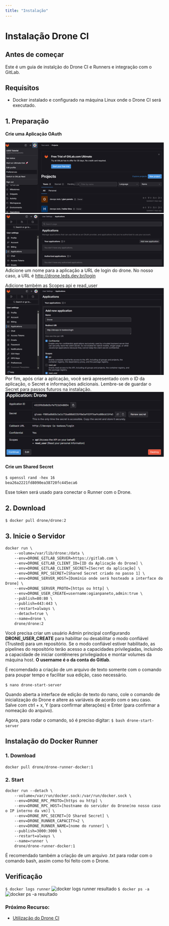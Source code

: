 ```yaml
---
title: "Instalação"
---
```


# Instalação Drone CI

## Antes de começar
Este é um guia de instalção do Drone CI e Runners e integração com o GitLab.

## Requisitos
- Docker instalado e configurado na máquina Linux onde o Drone CI será executado.

## 1. Preparação
#### Crie uma Aplicação OAuth
![Preferências](./media/img1.png)
![Adicionar nova aplicação](./media/img2.png)  
Adicione um nome para a aplicação a URL de login do drone. No nosso caso, a URL é http://drone.leds.dev.br/login

Adicione também as Scopes api e read_user
![Configurações](./media/img3.png)
Por fim, após criar a aplicação, você será apresentado com o ID da aplicação, o Secret e informações adicionais. Lembre-se de guardar o Secret para passos futuros na instalação.
![Resultado](./media/img4.png)

#### Crie um Shared Secret
```
$ openssl rand -hex 16
bea26a2221fd8090ea38720fc445eca6
```
Esse token será usado para conectar o Runner com o Drone.

## 2. Download
```$ docker pull drone/drone:2```

## 3. Inicie o Servidor
```
docker run \
    --volume=/var/lib/drone:/data \
    --env=DRONE_GITLAB_SERVER=https://gitlab.com \
    --env=DRONE_GITLAB_CLIENT_ID=[ID da Aplicação do Drone] \
    --env=DRONE_GITLAB_CLIENT_SECRET=[Secret da aplicação] \
    --env=DRONE_RPC_SECRET=[Shared Secret criado no passo 1] \
    --env=DRONE_SERVER_HOST=[Domínio onde será hosteado a interface do Drone] \
    --env=DRONE_SERVER_PROTO=[https ou http] \
    --env=DRONE_USER_CREATE=username:ogianpaneto,admin:true \
    --publish=80:80 \
    --publish=443:443 \
    --restart=always \
    --detach=true \
    --name=drone \
    drone/drone:2
```

Você precisa criar um usuário Admin principal configurando <b>DRONE_USER_CREATE</b> para habilitar ou desabilitar o modo confiável (Trusted) para um repositório. Se o modo confiável estiver habilitado, as pipelines do repositório terão acesso a capacidades privilegiadas, incluindo a capacidade de iniciar contêineres privilegiados e montar volumes da máquina host. <b>O username é o da conta do Gitlab</b>.

É recomendado a criação de um arquivo de texto somente com o comando para poupar tempo e facilitar sua edição, caso necessário.

```$ nano drone-start-server```

Quando aberta a interface de edição de texto do nano, cole o comando de inicialização do Drone e altere as variáveis de acordo com o seu caso. Salve com ctrl + x, Y (para confirmar alterações) e Enter (para confirmar a nomeação do arquivo).

Agora, para rodar o comando, só é preciso digitar:
```$ bash drone-start-server```

## Instalação do Docker Runner 
### 1. Download
```docker pull drone/drone-runner-docker:1```

### 2. Start
```
docker run --detach \
    --volume=/var/run/docker.sock:/var/run/docker.sock \
    --env=DRONE_RPC_PROTO=[https ou http] \
    --env=DRONE_RPC_HOST=[hostname do servidor do Drone(no nosso caso o IP interno da vm)] \
    --env=DRONE_RPC_SECRET=[O Shared Secret] \
    --env=DRONE_RUNNER_CAPACITY=2 \
    --env=DRONE_RUNNER_NAME=[nome do runner] \
    --publish=3000:3000 \
    --restart=always \
    --name=runner \
    drone/drone-runner-docker:1
```
É recomendado também a criação de um arquivo .txt para rodar com o comando bash, assim como foi feito com o Drone.

## Verificação
```$ docker logs runner```
![docker logs runner resultado](media/img5.png)
```$ docker ps -a```
![docker ps -a resultado](media/img6.png)

### Próximo Recurso:
- [Utilização do Drone CI](3UtilizaçãoDoDroneCI.md)
